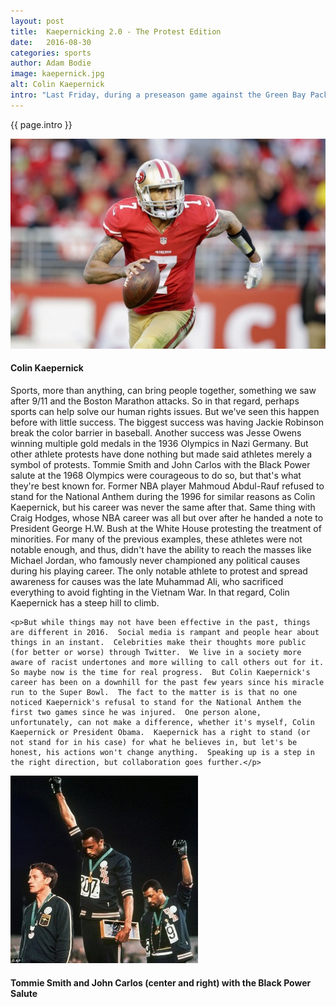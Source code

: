 ```yaml
---
layout: post
title:  Kaepernicking 2.0 - The Protest Edition
date:   2016-08-30
categories: sports
author: Adam Bodie
image: kaepernick.jpg
alt: Colin Kaepernick
intro: "Last Friday, during a preseason game against the Green Bay Packers, Quarterback Colin Kaepernick refused to stand for the National Anthem, taking the opportunity to protest racial oppression in the United States, and plans to continue his protest until 'real change' progresses.  Reaction has not surprisingly been mixed, with some praising him for taking a stand while others are criticizing him for it.  Kaepernick is not the first athlete to use his status to protest civil rights, nor will he be the last, but the question remains, will his refusal to stand actually bring any change?"
---
```

<div class="article">
<p> {{ page.intro }}</p>
<div class="blog-pic">
		<img src="/img/kaepernick.jpg" data-toggle="tooltip" title="Colin Kaepernick" class="image block img-responsive">
		<h4>Colin Kaepernick</h4>
</div>
	<p>Sports, more than anything, can bring people together, something we saw after 9/11 and the Boston Marathon attacks.  So in that regard, perhaps sports can help solve our human rights issues.  But we've seen this happen before with little success.  The biggest success was having Jackie Robinson break the color barrier in baseball.  Another success was Jesse Owens winning multiple gold medals in the 1936 Olympics in Nazi Germany.  But other athlete protests have done nothing but made said athletes merely a symbol of protests.  Tommie Smith and John Carlos with the Black Power salute at the 1968 Olympics were courageous to do so, but that's what they're best known for.  Former NBA player Mahmoud Abdul-Rauf refused to stand for the National Anthem during the 1996 for similar reasons as Colin Kaepernick, but his career was never the same after that.  Same thing with Craig Hodges, whose NBA career was all but over after he handed a note to President George H.W. Bush at the White House protesting the treatment of minorities.  For many of the previous examples, these athletes were not notable enough, and thus, didn't have the ability to reach the masses like Michael Jordan, who famously never championed any political causes during his playing career.  The only notable athlete to protest and spread awareness for causes was the late Muhammad Ali, who sacrificed everything to avoid fighting in the Vietnam War.  In that regard, Colin Kaepernick has a steep hill to climb.</p>

    <p>But while things may not have been effective in the past, things are different in 2016.  Social media is rampant and people hear about things in an instant.  Celebrities make their thoughts more public (for better or worse) through Twitter.  We live in a society more aware of racist undertones and more willing to call others out for it.  So maybe now is the time for real progress.  But Colin Kaepernick's career has been on a downhill for the past few years since his miracle run to the Super Bowl.  The fact to the matter is is that no one noticed Kaepernick's refusal to stand for the National Anthem the first two games since he was injured.  One person alone, unfortunately, can not make a difference, whether it's myself, Colin Kaepernick or President Obama.  Kaepernick has a right to stand (or not stand for in his case) for what he believes in, but let's be honest, his actions won't change anything.  Speaking up is a step in the right direction, but collaboration goes further.</p>

<div class="blog-pic" style="float:left">
		<img src="/img/salute.jpg" data-toggle="tooltip" title="Black Power Salute" class="image block img-responsive">
		<h4>Tommie Smith and John Carlos (center and right) with the Black Power Salute</h4>
</div>

    <p>As long as the broken system pits us against one another, our society will never change.  As it is, Kaepernick still lives in a world that pits people against each other.  In his case, it's the African Americans against Law Enforcement, and whether Kaepernick is pitting people against each other is his intention, it's clear that Law Enforcement doesn't approve of his actions.  The San Francisco Police Department called his actions "embarrassing" and "disrespectful."  Standing (or not standing) in protest does little to bridge the gap between said groups necessary to bring real change.  Real change requires everyone on the same page and protest together.  Unfortunately, there's no trust between the two, and that's the biggest challenge.</p>
    
    <p>Though some question Kaepernick's actions, no one should question his intentions or his passion for speaking up.  It may not be the best way to call for change, but perhaps making a provocative stand, in this day and age, can at least get people talking.  As it is, a lot of people have been talking about it.  Earlier in the year, NBA stars LeBron James, Carmelo Anthony, Dwyane Wade, Chris Paul spoke about racial justice at the ESPY awards, and though it was good for them to speak up, it didn't quite grab the attention that Kaepernick clearly has with his profound statement.  In that regard, going bold can be effective in getting people to talk, which sometimes is half the battle.</p>

</div>